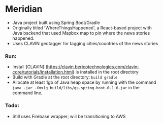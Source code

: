 # Meridian
- Java project built using Spring Boot/Gradle
- Originally titled 'WhereThingsHappened', a React-based project with Java backend that used Mapbox map to pin where the news stories happened.
- Uses CLAVIN geotagger for tagging cities/countries of the news stories

### Run:
- Install [CLAVIN] (https://clavin.bericotechnologies.com/clavin-core/tutorials/installation.html) is installed in the root directory
- Build with Gradle at the root directory: ```build gradle```
- Allocate at least 1gb of Java heap space by running with the command ``` java -jar -Xmx1g build/libs/gs-spring-boot-0.1.0.jar ``` in the command line.

### Todo:
- Still uses Firebase wrapper; will be transitioning to AWS
